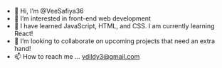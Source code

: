 - 👋 Hi, I’m @VeeSafiya36
- 👀 I’m interested in front-end web development
- 🌱 I have learned JavaScript, HTML, and CSS. I am currently learning React!
- 💞️ I’m looking to collaborate on upcoming projects that need an extra hand!
- 📫 How to reach me ... vdildy3@gmail.com

<!---
VeeSafiya36/VeeSafiya36 is a ✨ special ✨ repository because its `README.md` (this file) appears on your GitHub profile.
You can click the Preview link to take a look at your changes.
--->
